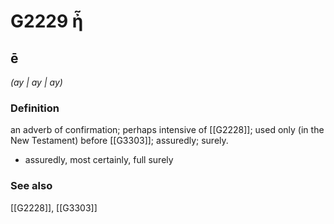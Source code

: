 # G2229 ἦ

## ē

_(ay | ay | ay)_

### Definition

an adverb of confirmation; perhaps intensive of [[G2228]]; used only (in the New Testament) before [[G3303]]; assuredly; surely.

- assuredly, most certainly, full surely

### See also

[[G2228]], [[G3303]]

